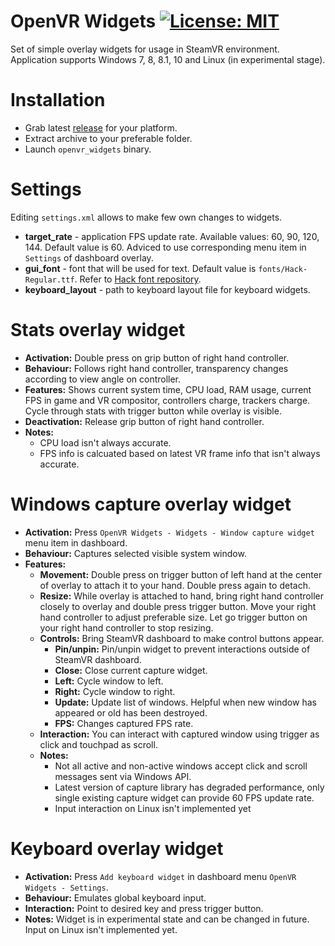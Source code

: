 # OpenVR Widgets [![License: MIT](https://img.shields.io/badge/License-MIT-yellow.svg)](https://opensource.org/licenses/MIT)
Set of simple overlay widgets for usage in SteamVR environment.  
Application supports Windows 7, 8, 8.1, 10 and Linux (in experimental stage).

# Installation
* Grab latest [release](../../releases/latest) for your platform.
* Extract archive to your preferable folder.
* Launch `openvr_widgets` binary.

# Settings
Editing `settings.xml` allows to make few own changes to widgets.  
* **target_rate** - application FPS update rate. Available values: 60, 90, 120, 144. Default value is 60. Adviced to use corresponding menu item in `Settings` of dashboard overlay.
* **gui_font** - font that will be used for text. Default value is `fonts/Hack-Regular.ttf`. Refer to [Hack font repository](../../../../source-foundry/Hack).
* **keyboard_layout** - path to keyboard layout file for keyboard widgets.

# Stats overlay widget
* **Activation:** Double press on grip button of right hand controller.
* **Behaviour:** Follows right hand controller, transparency changes according to view angle on controller.
* **Features:** Shows current system time, CPU load, RAM usage, current FPS in game and VR compositor, controllers charge, trackers charge. Cycle through stats with trigger button while overlay is visible.
* **Deactivation:** Release grip button of right hand controller.
* **Notes:**
  * CPU load isn't always accurate.
  * FPS info is calcuated based on latest VR frame info that isn't always accurate.
  
# Windows capture overlay widget
* **Activation:** Press `OpenVR Widgets - Widgets - Window capture widget` menu item in dashboard.
* **Behaviour:** Captures selected visible system window.
* **Features:**
  * **Movement:** Double press on trigger button of left hand at the center of overlay to attach it to your hand. Double press again to detach.
  * **Resize:** While overlay is attached to hand, bring right hand controller closely to overlay and double press trigger button. Move your right hand controller to adjust preferable size. Let go trigger button on your right hand controller to stop resizing.
  * **Controls:** Bring SteamVR dashboard to make control buttons appear.
    * **Pin/unpin:** Pin/unpin widget to prevent interactions outside of SteamVR dashboard.
    * **Close:** Close current capture widget.
    * **Left:** Cycle window to left.
    * **Right:** Cycle window to right.
    * **Update:** Update list of windows. Helpful when new window has appeared or old has been destroyed.
    * **FPS:** Changes captured FPS rate.
  * **Interaction:** You can interact with captured window using trigger as click and touchpad as scroll.
  * **Notes:** 
    * Not all active and non-active windows accept click and scroll messages sent via Windows API.
    * Latest version of capture library has degraded performance, only single existing capture widget can provide 60 FPS update rate.
    * Input interaction on Linux isn't implemented yet
  
# Keyboard overlay widget
* **Activation:** Press `Add keyboard widget` in dashboard menu `OpenVR Widgets - Settings`.
* **Behaviour:** Emulates global keyboard input.
* **Interaction:** Point to desired key and press trigger button.
* **Notes:** Widget is in experimental state and can be changed in future. Input on Linux isn't implemented yet.
